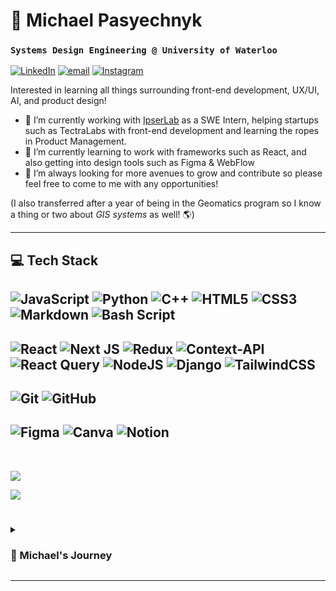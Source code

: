 # 🧗 Michael Pasyechnyk
### `Systems Design Engineering @ University of Waterloo`
[![LinkedIn](https://img.shields.io/badge/LinkedIn-%230077B5.svg?logo=linkedin&logoColor=white)](https://linkedin.com/in/michaelpasyechnyk) [![email](https://img.shields.io/badge/Email-D14836?logo=gmail&logoColor=white)](mailto:mic77p@gmail.com) [![Instagram](https://img.shields.io/badge/Instagram-%23E4405F.svg?logo=Instagram&logoColor=white)](https://instagram.com/mic77_pas)

Interested in learning all things surrounding front-end development, UX/UI, AI, and product design!

- 🔭 I’m currently working with [IpserLab](https://www.ipserlab.com/) as a SWE Intern, helping startups such as TectraLabs with front-end development and learning the ropes in Product Management.
- 🌱 I’m currently learning to work with frameworks such as React, and also getting into design tools such as Figma & WebFlow
- 🤝 I’m always looking for more avenues to grow and contribute so please feel free to come to me with any opportunities!
  
(I also transferred after a year of being in the Geomatics program so I know a thing or two about *GIS systems* as well! :earth_americas:)

---

## 💻 Tech Stack

## ![JavaScript](https://img.shields.io/badge/javascript-%23323330.svg?style=for-the-badge&logo=javascript&logoColor=%23F7DF1E) ![Python](https://img.shields.io/badge/python-3670A0?style=for-the-badge&logo=python&logoColor=ffdd54) ![C++](https://img.shields.io/badge/c++-%2300599C.svg?style=for-the-badge&logo=c%2B%2B&logoColor=white) ![HTML5](https://img.shields.io/badge/html5-%23E34F26.svg?style=for-the-badge&logo=html5&logoColor=white) ![CSS3](https://img.shields.io/badge/css3-%231572B6.svg?style=for-the-badge&logo=css3&logoColor=white) ![Markdown](https://img.shields.io/badge/markdown-%23000000.svg?style=for-the-badge&logo=markdown&logoColor=white) ![Bash Script](https://img.shields.io/badge/bash_script-%23121011.svg?style=for-the-badge&logo=gnu-bash&logoColor=white)

## ![React](https://img.shields.io/badge/react-%2320232a.svg?style=for-the-badge&logo=react&logoColor=%2361DAFB) ![Next JS](https://img.shields.io/badge/Next-black?style=for-the-badge&logo=next.js&logoColor=white) ![Redux](https://img.shields.io/badge/redux-%23593d88.svg?style=for-the-badge&logo=redux&logoColor=white) ![Context-API](https://img.shields.io/badge/Context--Api-000000?style=for-the-badge&logo=react) ![React Query](https://img.shields.io/badge/-React%20Query-FF4154?style=for-the-badge&logo=react%20query&logoColor=white) ![NodeJS](https://img.shields.io/badge/node.js-6DA55F?style=for-the-badge&logo=node.js&logoColor=white) ![Django](https://img.shields.io/badge/django-%23092E20.svg?style=for-the-badge&logo=django&logoColor=white) ![TailwindCSS](https://img.shields.io/badge/tailwindcss-%2338B2AC.svg?style=for-the-badge&logo=tailwind-css&logoColor=white)

## ![Git](https://img.shields.io/badge/git-%23F05033.svg?style=for-the-badge&logo=git&logoColor=white) ![GitHub](https://img.shields.io/badge/github-%23121011.svg?style=for-the-badge&logo=github&logoColor=white)

## ![Figma](https://img.shields.io/badge/figma-%23F24E1E.svg?style=for-the-badge&logo=figma&logoColor=white) ![Canva](https://img.shields.io/badge/Canva-%2300C4CC.svg?style=for-the-badge&logo=Canva&logoColor=white) ![Notion](https://img.shields.io/badge/Notion-%23000000.svg?style=for-the-badge&logo=notion&logoColor=white)
<br>

![](https://github-readme-stats.vercel.app/api/top-langs/?username=mic77pas&theme=dark&hide_border=false&include_all_commits=false&count_private=false&layout=compact)
<br>

![](https://github-profile-trophy.vercel.app/?username=mic77pas&theme=radical&no-frame=false&no-bg=false&margin-w=4&title=Commits,Joined2020,Repositories,Experience) 

<!--
## 🏆 GitHub Trophies
![](https://github-profile-trophy.vercel.app/?username=mic77pas&theme=radical&no-frame=false&no-bg=false&margin-w=4) 
-->
#
<details>
  <summary><h3> 📌 Michael's Journey</h3></summary>
  <p>
    Hi! I’m Michael Pasyechnyk, an incoming Systems Design Engineering student at the University of Waterloo with a non-traditional path into tech. I originally began in Geomatics, an environmental science program at UWaterloo, where I explored data science, GIS, and digital mapping. Along the way, I found myself drawn to the creative and technical challenges of software development and product design, which led to my transition into engineering. Today, I’m focused on building my skills in full-stack development, UI/UX design, and AI—often through hands-on projects and internships. On campus, I stay involved in a range of leadership and tech-related roles that let me contribute to student life and entrepreneurship. Outside of academics, I love travelling, climbing, drawing, and working on other side projects to further develop my skills. My journey so far has been a mix of exploration, curiosity, and continuous learning—and I’m just getting started.
  </p>
</details>

---



<!--
### Languages and Tools  

<img align="left" alt="Java" width="40px" hspace="2" src="https://cdn.jsdelivr.net/gh/devicons/devicon@latest/icons/html5/html5-plain.svg" />
<img align="left" alt="Java" width="40px" hspace="2" src="https://cdn.jsdelivr.net/gh/devicons/devicon@latest/icons/css3/css3-plain.svg" />
<img align="left" alt="Java" width="40px" hspace="2" src="https://cdn.jsdelivr.net/gh/devicons/devicon@latest/icons/javascript/javascript-plain.svg" />
<img align="left" alt="Java" width="40px" hspace="2" src="https://cdn.jsdelivr.net/gh/devicons/devicon@latest/icons/python/python-plain.svg" />
<img align="left" alt="Java" width="40px" hspace="2" src="https://cdn.jsdelivr.net/gh/devicons/devicon@latest/icons/react/react-original.svg" />
<img align="left" alt="Java" width="40px" hspace="2" src="https://cdn.jsdelivr.net/gh/devicons/devicon@latest/icons/django/django-plain.svg" />
<img align="left" alt="Java" width="40px" hspace="2" src="https://cdn.jsdelivr.net/gh/devicons/devicon@latest/icons/cplusplus/cplusplus-plain.svg" />
<img align="left" alt="Java" width="40px" hspace="2" src="https://cdn.jsdelivr.net/gh/devicons/devicon@latest/icons/github/github-original.svg" />
<img align="left" alt="Java" width="40px" hspace="2" src="https://cdn.jsdelivr.net/gh/devicons/devicon@latest/icons/git/git-original.svg" />
<img align="left" alt="Java" width="40px" hspace="2" src="https://cdn.jsdelivr.net/gh/devicons/devicon@latest/icons/bash/bash-original.svg" />
<img align="left" alt="Java" width="40px" hspace="2" src="https://cdn.jsdelivr.net/gh/devicons/devicon@latest/icons/bootstrap/bootstrap-plain.svg" />
<br />
-->

<!-- uncomment when I have actual stats to show
#
### Stats
![Anurag's GitHub stats](https://github-readme-stats.vercel.app/api?username=mic77pas&show_icons=true&theme=gotham)
-->

